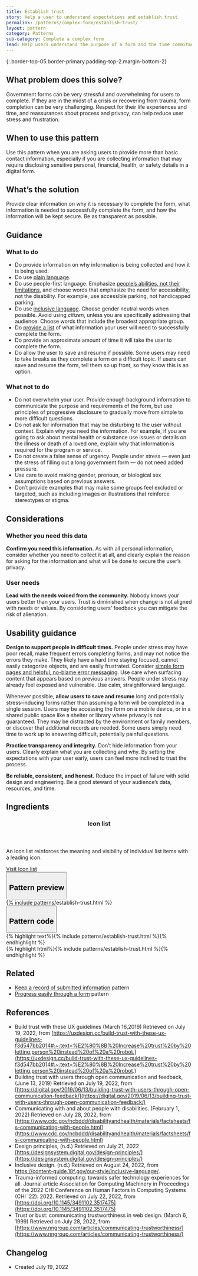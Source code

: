 ```yaml
---
title: Establish trust
story: Help a user to understand expectations and establish trust
permalink: /patterns/complex-form/establish-trust/
layout: pattern
category: Patterns
sub-category: Complete a complex form
lead: Help users understand the purpose of a form and the time commitment needed to complete it, feel confident they have what they need, and trust that the information they provide will be safeguarded and used responsibly.  
---
```


<div></div>

{:.border-top-05.border-primary.padding-top-2.margin-bottom-2}

## What problem does this solve?
Government forms can be very stressful and overwhelming for users to complete. If they are in the midst of a crisis or recovering from trauma, form completion can be very challenging. Respect for their life experiences and time, and reassurances about process and privacy, can help reduce user stress and frustration.

## When to use this pattern 
Use this pattern when you are asking users to provide more than basic contact information, especially if you are collecting information that may require disclosing sensitive personal, financial, health, or safety details in a digital form.

## What’s the solution
Provide clear information on why it is necessary to complete the form, what information is needed to successfully complete the form, and how the information will be kept secure. Be as transparent as possible. 

## Guidance

<div class="grid-row grid-gap-3">
  <div class="tablet:grid-col-5">
    <div class="do-dont">
      <div class="do-dont__do">
      <h3 class="do-dont__heading">What to do</h3>
        <div class="do-dont__content">
          <ul>
            <li>Do provide information on why information is being collected and how it is being used. </li>
            <li>Do use <a href="https://www.plainlanguage.gov/">plain language</a>.</li>
            <li>Do use people-first language. Emphasize <a href="https://www.cdc.gov/ncbddd/disabilityandhealth/materials/factsheets/fs-communicating-with-people.html">people’s abilities, not their limitations</a>, and choose words that emphasize the need for accessibility, not the disability. For example, use accessible parking, not handicapped parking.</li> 
            <li>Do use <a href="https://content-guide.18f.gov/our-style/inclusive-language/">inclusive language</a>. Choose gender neutral words when possible. Avoid using <em>citizen</em>, unless you are specifically addressing that audience. Choose words that include the broadest appropriate group.</li>
            <li>Do <a href="{{ site.baseurl }}/component/icon-list/">provide a list</a> of what information your user will need to successfully complete the form.</li>
            <li>Do provide an approximate amount of time it will take the user to complete the form.</li>
            <li>Do allow the user to save and resume if possible. Some users may need to take breaks as they complete a form on a difficult topic. If users can save and resume the form, tell them so up front, so they know this is an option.</li>
          </ul> 
        </div>
      </div>
    </div>
  </div>
  <div class="tablet:grid-col-5">
    <div class="do-dont__dont">
    <h3 class="do-dont__heading">What not to do</h3>
      <div class="do-dont__content">
          <ul>
            <li>Do not overwhelm your user. Provide enough background information to communicate the purpose and requirements of the form, but use principles of progressive disclosure to gradually move from simple to more difficult questions.</li>
            <li>Do not ask for information that may be disturbing to the user without context. Explain why you need the information. For example, if you are going to ask about mental health or substance use issues or details on the illness or death of a loved one, explain why that information is required for the program or service.</li>
            <li>Do not create a false sense of urgency. People under stress — even just the stress of filling out a long government form — do not need added pressure.</li>
            <li>Use care to avoid making gender, pronoun, or biological sex assumptions based on previous answers.</li>
            <li>Don’t provide examples that may make some groups feel excluded or targeted, such as including images or illustrations that reinforce stereotypes or stigma.</li>
          </ul>
      </div>
    </div>
  </div>
</div>

## Considerations
### Whether you need this data
<strong>Confirm you need this information.</strong> As with all personal information, consider whether you need to collect it at all, and clearly explain the reason for asking for the information and what will be done to secure the user’s privacy.

### User needs
<strong>Lead with the needs voiced from the community.</strong> Nobody knows your users better than your users. Trust is diminished when change is not aligned with needs or values. By considering users’ feedback you can mitigate the risk of alienation. 

## Usability guidance

<strong>Design to support people in difficult times.</strong> People under stress may have poor recall, make frequent errors completing forms, and may not notice the errors they make. They likely have a hard time staying focused, cannot easily categorize objects, and are easily frustrated. Consider <a href="{{ site.baseurl }}/patterns/complex-form/progress-easily/">simple form pages and helpful, no-blame error messaging</a>. Use care when surfacing content that appears based on previous answers. People under stress may already feel exposed and vulnerable. Use calm, straightforward language.

Whenever possible, <strong>allow users to save and resume</strong> long and potentially stress-inducing forms rather than assuming a form will be completed in a single session. Users may be accessing the form on a mobile device, or in a shared public space like a shelter or library where privacy is not guaranteed. They may be distracted by the environment or family members, or discover that additional records are needed. Some users simply need time to work up to answering difficult, potentially painful questions.

<strong>Practice transparency and integrity.</strong> Don’t hide information from your users. Clearly explain what you are collecting and why. By setting the expectations with your user early, users can feel more inclined to trust the process. 

<strong>Be reliable, consistent, and honest.</strong> Reduce the impact of failure with solid design and engineering. Be a good steward of your audience’s data, resources, and time.

## Ingredients

<div class="usa-card-group flex-row margin-top-2">
  <div
  class="usa-card site-component-card grid-col-4 tablet:grid-col-4 margin-bottom-2"
  role="region"
  aria-atomic="true"
  aria-label="Visit icon list component"
  data-meta="Visit icon list component">
    <div class="usa-card__container">
      <header class="usa-card__header">
        <h3 class="usa-card__heading font-lang-lg">Icon list</h3>
      </header>
      <div class="usa-card__body font-lang-sm">
        <p>An icon list reinforces the meaning and visibility of individual list items with a leading icon.</p>
        <a href="{{ site.baseurl }}/components/icon-list/">Visit Icon list</a>
      </div>
    </div>
  </div>
</div>

<div class="usa-accordion usa-accordion--bordered site-accordion-code site-component-preview">
  <button class="usa-accordion__button" aria-controls="accordion-preview-01" aria-expanded="true"><h2 id="pattern-preview">Pattern preview</h2></button>
  <div id="accordion-preview-01" class="usa-accordion__content">
    {% include patterns/establish-trust.html %}
  </div>
</div>
<div class="usa-accordion usa-accordion--bordered site-accordion-code site-component-preview">
  <button class="usa-accordion__button" aria-controls="accordion-code-01" aria-expanded="false"><h2 id="pattern-code">Pattern code</h2></button>
  <div id="accordion-code-01" class="usa-accordion__content highlight-code">
    <div class="usa-sr-only">
       {% highlight text%}{% include patterns/establish-trust.html %}{% endhighlight %}
    </div>
    {% highlight html%}{% include patterns/establish-trust.html %}{% endhighlight %}
  </div>
</div>

## Related
- <a href="{{ site.baseurl }}/patterns/complex-form/keep-a-record/">Keep a record of submitted information</a> pattern
- <a href="{{ site.baseurl }}/patterns/complex-form/progress-easily/">Progress easily through a form</a> pattern


## References
- Build trust with these UX guidelines (March 16,2019) Retrieved on July 19, 2022, from [https://uxdesign.cc/build-trust-with-these-ux-guidelines-f3d547bb2014#:~:text=%E2%80%8B%20Increase%20trust%20by%20letting,person%20instead%20of%20a%20robot.](https://uxdesign.cc/build-trust-with-these-ux-guidelines-f3d547bb2014#:~:text=%E2%80%8B%20Increase%20trust%20by%20letting,person%20instead%20of%20a%20robot.)
- Building trust with users through open communication and feedback, (June 13, 2019) Retrieved on July 19, 2022, from [https://digital.gov/2019/06/13/building-trust-with-users-through-open-communication-feedback/](https://digital.gov/2019/06/13/building-trust-with-users-through-open-communication-feedback/)  
- Communicating with and about people with disabilities. (February 1, 2022) Retrieved on July 28, 2022, from [https://www.cdc.gov/ncbddd/disabilityandhealth/materials/factsheets/fs-communicating-with-people.html](https://www.cdc.gov/ncbddd/disabilityandhealth/materials/factsheets/fs-communicating-with-people.html) 
- Design principles, (n.d.) Retrieved on July 21, 2022 [https://designsystem.digital.gov/design-principles/](https://designsystem.digital.gov/design-principles/)
- Inclusive design. (n.d.) Retrieved on August 24, 2022, from https://content-guide.18f.gov/our-style/inclusive-language/. 
- Trauma-informed computing: towards safer technology experiences for all. Journal article Association for Computing Machinery in Proceedings of the 2022 CHI Conference on Human Factors in Computing Systems (CHI '22). 2022. Retrieved on July 22, 2022, from [https://doi.org/10.1145/3491102.3517475](https://doi.org/10.1145/3491102.3517475)
- Trust or bust: communicating trustworthiness in web design. (March 6, 1999) Retrieved on July 28, 2022, from [https://www.nngroup.com/articles/communicating-trustworthiness/](https://www.nngroup.com/articles/communicating-trustworthiness/)


## Changelog
- Created July 19, 2022


